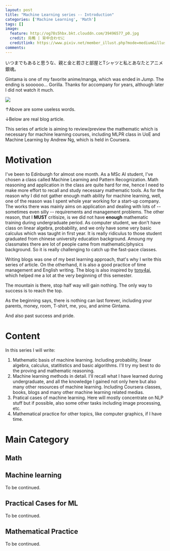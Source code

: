```yaml
---
layout: post
title: "Machine Learning series -- Introduction"
categories: ['Machine Learning', 'Math']
tags: []
image: 
  feature: http://og78s5hbx.bkt.clouddn.com/39496577_p0.jpg
  credit: 烏鴨 | 背中合わせに
  creditlink: https://www.pixiv.net/member_illust.php?mode=medium&illust_id=39496577v
comments: 
---
```


いつまでもあると思うな、親と金と若さと部屋とTシャツと私とあなたとアニメ銀魂。

Gintama is one of my favorite anime/manga, which was ended in _Jump_. The ending is soooooo... Gorilla. Thanks for accompany for years, although later I did not watch it much.

<img src="http://og78s5hbx.bkt.clouddn.com/q5iRnqKWlJ6dqKQ.jpg" />

↑Above are some useless words.

↓Below are real blog article.

This series of article is aiming to review/preview the mathematic which is necessary for machine learning courses, including MLPR class in UoE and Machine Learning by Andrew Ng, which is held in Coursera.

# Motivation

I've been to Edinburgh for almost one month. As a MSc AI student, I've chosen a class called Machine Learning and Pattern Recognization.
Math reasoning and application in the class are quite hard for me, hence I need to make more effort to recall and study necessary mathematic tools.
As for the reason why I did not gather enough math ability for machine learning, well, one of the reason was I spent whole year working for a start-up company.
The works there was mainly aims on application and dealing with lots of -- sometimes even silly -- requirements and management problems.
The other reason, that I **MUST** critisize, is we did not have **enough** mathematic training during undergraduate period.
As computer student, we don't have class on linear algebra, probability, and we only have some very basic calculus which was taught in first year. 
It is really ridiculus to those student graduated from chinese university education background. 
Amoung my classmates there are lot of people came from mathematic/physics background. So it is really challenging to catch up the fast-pace classes.

Writing blogs was one of my best learning approach, that's why I write this series of article. On the otherhand, it is also a good practice of time management and English writing. The blog is also inspired by [tony4ai](https://tony4ai.com), which helped me a lot at the very beginning of this semester.

The mountain is there, stop half way will gain nothing. The only way to success is to reach the top. 

As the beginning says, there is nothing can last forever, including your parents, money, room, T-shirt, me, you, and anime Gintama.

And also past success and pride.


# Content

In this series I will write:

1. Mathematic basis of machine learning. Including probability, linear algebra, calculus, statitistics and basic algorithms. I'll try my best to do the proving and mathematic reasoning.
2. Machine learning methods in detail. I'll recall what I have learned during undergraduate, and all the knowledge I gained not only here but also many other resources of machine learning. Including Coursera classes, books, blogs and many other machine learning related medias.
3. Pratical cases of machine learning. Here will mostly concentrate on NLP stuff but if possible, also some other tasks including image processing, etc.
4. Mathematical practice for other topics, like computer graphics, if I have time.


# Main Category

## Math

## Machine learning

To be continued.

## Practical Cases for ML

To be continued.

## Mathematical Practice

To be continued.






